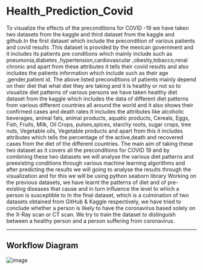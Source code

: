 # Health_Prediction_Covid

To visualize the effects of the preconditions for COVID -19 we have taken two datasets from the
kaggle and third dataset from the kaggle and github.In the first dataset which include the
precondition of various patients and covid results .This dataset is provided by the mexican
government and it includes its patients pre conditions which mainly include such as
pneumonia,diabetes ,hypertension,cardiovascular ,obesity,tobacco,renal chronic and apart from
these attributes it tells their covid results and also includes the patients information which include
such as their age ,gender,patient id.
The above listed preconditions of patients mainly depend on their diet that what diet they are
taking and it is healthy or not so to visualize diet patterns of various persons we have taken
healthy diet dataset from the kaggle which includes the data of different diet patterns from
various different countries all around the world and it also shows their confirmed cases and
death rates It includes the attributes like alcoholic beverages, animal fats, animal products,
aquatic products, Cereals, Eggs, Fish, Fruits, Milk, Oil Crops, pulses,spices, starchy roots, sugar
crops, tree nuts, Vegetable oils, Vegetable products and apart from this it includes attributes
which tells the percentage of the active,death and recovered cases from the diet of the different
countries. The main aim of taking these two dataset as it covers all the preconditions for COVID
19 and by combining these two datasets we will analyse the various diet patterns and preexisting
conditions through various machine learning algorithms and after predicting the results we will
going to analyse the results through the visualization and for this we will be using python
seaborn library
Working on the previous datasets, we have learnt the patterns of diet and of pre-existing diseases
that cause and in turn influence the level to which a person is susceptible to
In the final dataset, which is a culmination of two datasets obtained from GitHub & Kaggle
respectively, we have tried to conclude whether a person is likely to have the coronavirus based
solely on the X-Ray scan or CT scan. We try to train the dataset to distinguish between a healthy
person and a person suffering from coronavirus.

<hr>

## Workflow Diagram
![image](https://user-images.githubusercontent.com/62128029/187271131-481a6a83-7fc3-4e96-b4c3-b800087a7751.png)
